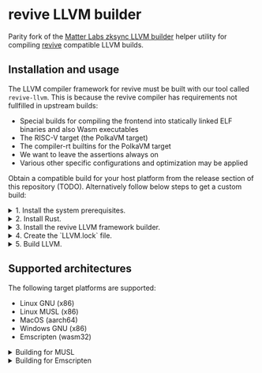 # revive LLVM builder

Parity fork of the [Matter Labs zksync LLVM builder](https://github.com/matter-labs/era-compiler-llvm-builder) helper utility for compiling [revive](https://github.com/paritytech/revive) compatible LLVM builds.

## Installation and usage

The LLVM compiler framework for revive must be built with our tool called `revive-llvm`.
This is because the revive compiler has requirements not fullfilled in upstream builds:
- Special builds for compiling the frontend into statically linked ELF binaries and also Wasm executables
- The RISC-V target (the PolkaVM target)
- The compiler-rt builtins for the PolkaVM target
- We want to leave the assertions always on
- Various other specific configurations and optimization may be applied

Obtain a compatible build for your host platform from the release section of this repository (TODO). Alternatively follow below steps to get a custom build:

<details>
<summary>1. Install the system prerequisites.</summary>

   * Linux (Debian):

      Install the following packages:
      ```shell
      apt install cmake ninja-build curl git libssl-dev pkg-config clang lld
      ```
   * Linux (Arch):

      Install the following packages:
      ```shell
      pacman -Syu which cmake ninja curl git pkg-config clang lld
      ```

   * MacOS:

      * Install the [HomeBrew](https://brew.sh) package manager.
      * Install the following packages:

         ```shell
         brew install cmake ninja coreutils
         ```

      * Install your choice of a recent LLVM/[Clang](https://clang.llvm.org) compiler, e.g. via [Xcode](https://developer.apple.com/xcode/), [Apple’s Command Line Tools](https://developer.apple.com/library/archive/technotes/tn2339/_index.html), or your preferred package manager.
</details>

<details>
<summary>2. Install Rust.</summary>

   * Follow the latest [official instructions](https://www.rust-lang.org/tools/install:
      ```shell
      curl --proto '=https' --tlsv1.2 -sSf https://sh.rustup.rs | sh
      . ${HOME}/.cargo/env
      ```

      > Currently we are not pinned to any specific version of Rust, so just install the latest stable build for your   platform.
</details>

<details>
<summary>3. Install the revive LLVM framework builder.</summary>

   * Install the builder using `cargo`:
      ```shell
      cargo install --git https://github.com/paritytech/revive-llvm-builder --force --locked
      ```

      > The builder is not the LLVM framework itself, but a tool that clones its repository and runs a sequence of build commands. By default it is installed in `~/.cargo/bin/`, which is recommended to be added to your `$PATH`.

</details>

<details>
<summary>4. Create the `LLVM.lock` file.</summary>

   * In a directory in which you want the `llvm` directory, create an `LLVM.lock` file with the URL and branch or tag you want to build, for example:

      ```properties
      url = "https://github.com/llvm/llvm-project.git"
      branch = "release/18.x"
      ```

</details>

<details>
<summary>5. Build LLVM.</summary>

   * Clone and build the LLVM framework using the `revive-llvm` tool.

     The clang and lld projects are required for the `resolc` Solidity frontend executable. Enabling assertions is always a good idea:

      ```shell
      revive-llvm clone
      revive-llvm build --enable assertions --llvm-projects clang --llvm-projects lld 
      ```

      The build artifacts will end up in the `./target-llvm/target-final/` directory.
      You now need to add the bin directory to `$PATH`: `export PATH=${PWD}/target-llvm/target-final/bin:$PATH`
      If built with the `--enable-tests` option, test tools will be in the `./target-llvm/build-final/` directory, along   with copies of the build artifacts. For all supported build options, run `revive-llvm build --help`.

</details>

## Supported architectures

The following target platforms are supported:
- Linux GNU (x86)
- Linux MUSL (x86)
- MacOS (aarch64)
- Windows GNU (x86)
- Emscripten (wasm32)

<details>
<summary>Building for MUSL</summary>

   * Via a musl build we can build revive into fully static ELF binaries.
     Which is desirable for reproducible Solidity contracts builds.
     The resulting binary is also very portable, akin to the`solc` frontend binary distribution.

     Clone and build the LLVM framework using the `revive-llvm` tool:
      ```shell
      revive-llvm clone --target-env musl
      revive-llvm build --target-env musl --enable assertions --llvm-projects clang --llvm-projects lld 
      ```

</details>

<details>
<summary>Building for Emscripten</summary>

   * Via a emsdk build we can run revive in the browser and on node.js.

     Clone and build the LLVM framework using the `revive-llvm` tool:
      ```shell
      revive-llvm clone --target-env musl
      revive-llvm build --target-env musl --enable assertions --llvm-projects clang --llvm-projects lld 
      ```

</details>

